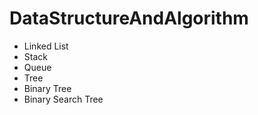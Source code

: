 # DataStructureAndAlgorithm

- Linked List
- Stack
- Queue
- Tree
- Binary Tree
- Binary Search Tree
